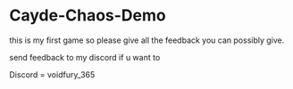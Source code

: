 # Cayde-Chaos-Demo
this is my first game so please give all the feedback you can possibly give.

send feedback to my discord if u want to

Discord = voidfury_365
